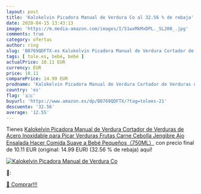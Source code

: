 ```yaml
---
layout: post
title: 'Kalokelvin Picadora Manual de Verdura Co al 32.56 % de rebaja'
date: 2020-04-15 13:43:13
image: 'https://m.media-amazon.com/images/I/51wxMkMxDPL._SL200_.jpg'
comments: true
category: ofertas
author: ring
slug: 'B0769QDFTX-es Kalokelvin Picadora Manual de Verdura Cortador de Verduras...'
tags: [ tole.es, bebé, bebé ]
actualPrice: 10.11 EUR
currency: EUR
price: 10.11
comparePrice: 14.99 EUR
prodname: 'Kalokelvin Picadora Manual de Verdura Cortador de Verduras de Acero Inoxidable para Picar Verduras Frutas Carne Cebolla Jengibre Ajo Ensalada Hacer Comida Suave a Bebé Pequeños（750ML）'
country: 'es'
flag: '🇪🇸'
buyurl: 'https://www.amazon.es/dp/B0769QDFTX/?tag=tolees-21'
descuento: '32.56'
average: '12.55'
---
```


Tienes [Kalokelvin Picadora Manual de Verdura Cortador de Verduras de Acero Inoxidable para Picar Verduras Frutas Carne Cebolla Jengibre Ajo Ensalada Hacer Comida Suave a Bebé Pequeños（750ML）](https://www.amazon.es/dp/B0769QDFTX/?tag=tolees-21) con precio final de  10.11 EUR (original: 14.99 EUR) (32.56 %  de rebaja) aqui!

[![Kalokelvin Picadora Manual de Verdura Co](https://m.media-amazon.com/images/I/51wxMkMxDPL._SL200_.jpg)](https://www.amazon.es/dp/B0769QDFTX/?tag=tolees-21)

🔎:


[🛒 Comprar!!!](https://www.amazon.es/dp/B0769QDFTX/?tag=tolees-21)
